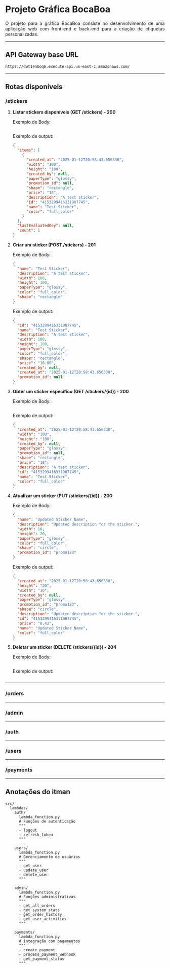 <div align="justify">

# Projeto Gráfica BocaBoa

O projeto para a gráfica BocaBoa consiste no desenvolvimento de uma aplicação web com front-end e back-end para a
criação de etiquetas personalizadas.

---

## API Gateway base URL

```
https://dwt1enboq6.execute-api.us-east-1.amazonaws.com/
```

---

## Rotas disponíveis

### /stickers

1. **Listar stickers disponíveis (GET /stickers) - 200**

   Exemplo de Body:

   ```json

   ```

   Exemplo de output:

   ```json
   {
     "items": [
       {
         "created_at": "2025-01-12T20:58:43.656330",
         "width": "100",
         "height": "100",
         "created_by": null,
         "paperType": "glossy",
         "promotion_id": null,
         "shape": "rectangle",
         "price": "18",
         "description": "A test sticker",
         "id": "4153299416331907745",
         "name": "Test Sticker",
         "color": "full_color"
       }
     ],
     "lastEvaluatedKey": null,
     "count": 1
   }
   ```

2. **Criar um sticker (POST /stickers) - 201**

   Exemplo de Body:

   ```json
   {
     "name": "Test Sticker",
     "description": "A test sticker",
     "width": 100,
     "height": 100,
     "paperType": "glossy",
     "color": "full_color",
     "shape": "rectangle"
   }
   ```

   Exemplo de output:

   ```json
   {
     "id": "4153299416331907745",
     "name": "Test Sticker",
     "description": "A test sticker",
     "width": 100,
     "height": 100,
     "paperType": "glossy",
     "color": "full_color",
     "shape": "rectangle",
     "price": "18.00",
     "created_by": null,
     "created_at": "2025-01-12T20:58:43.656330",
     "promotion_id": null
   }
   ```

3. **Obter um sticker específico (GET /stickers/{id}) - 200**

   Exemplo de Body:

   ```json

   ```

   Exemplo de output:

   ```json
   {
     "created_at": "2025-01-12T20:58:43.656330",
     "width": "100",
     "height": "100",
     "created_by": null,
     "paperType": "glossy",
     "promotion_id": null,
     "shape": "rectangle",
     "price": "18",
     "description": "A test sticker",
     "id": "4153299416331907745",
     "name": "Test Sticker",
     "color": "full_color"
   }
   ```

4. **Atualizar um sticker (PUT /stickers/{id}) - 200**

   Exemplo de Body:

   ```json
   {
     "name": "Updated Sticker Name",
     "description": "Updated description for the sticker.",
     "width": 10,
     "height": 20,
     "paperType": "glossy",
     "color": "full_color",
     "shape": "circle",
     "promotion_id": "promo123"
   }
   ```

   Exemplo de output:

   ```json
   {
     "created_at": "2025-01-12T20:58:43.656330",
     "height": "20",
     "width": "10",
     "created_by": null,
     "paperType": "glossy",
     "promotion_id": "promo123",
     "shape": "circle",
     "description": "Updated description for the sticker.",
     "id": "4153299416331907745",
     "price": "0.43",
     "name": "Updated Sticker Name",
     "color": "full_color"
   }
   ```

5. **Deletar um sticker (DELETE /stickers/{id}) - 204**

   Exemplo de Body:

   ```json

   ```

   Exemplo de output:

   ```json

   ```

---

### /orders

---

### /admin

---

### /auth

---

### /users

---

### /payments

---

## Anotações do itman

```
src/
  lambdas/
    auth/
      lambda_function.py
      # Funções de autenticação
      """
      - logout
      - refresh_token
      """

    users/
      lambda_function.py
      # Gerenciamento de usuários
      """
      - get_user
      - update_user
      - delete_user
      """

    admin/
      lambda_function.py
      # Funções administrativas
      """
      - get_all_orders
      - get_system_stats
      - get_order_history
      - get_user_activities
      """

    payments/
      lambda_function.py
      # Integração com pagamentos
      """
      - create_payment
      - process_payment_webhook
      - get_payment_status
      """
```

</div>
